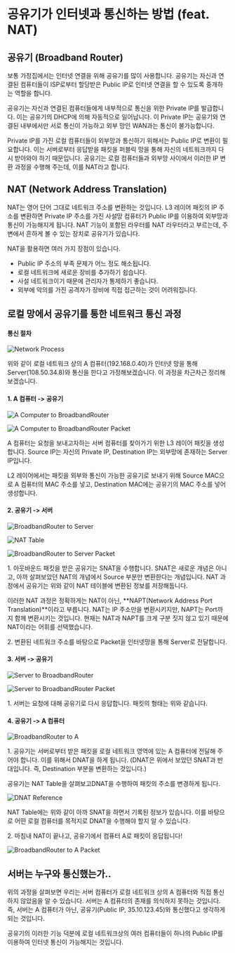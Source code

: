 # 공유기가 인터넷과 통신하는 방법 (feat. NAT)

## 공유기 (Broadband Router)

 보통 가정집에서는 인터넷 연결을 위해 공유기를 많이 사용합니다. 공유기는 자신과 연결된 컴퓨터들이 ISP로부터 할당받은 Public IP로 인터넷 연결을 할 수 있도록 중개하는 역할을 합니다.

 공유기는 자신과 연결된 컴퓨터들에게 내부적으로 통신을 위한 Private IP를 발급합니다. 이는 공유기의 DHCP에 의해 자동적으로 일어납니다. 이 Private IP는 공유기와 연결된 내부에서만 서로 통신이 가능하고 외부 망인 WAN과는 통신이 불가능합니다.

 Private IP를 가진 로컬 컴퓨터들이 외부망과 통신하기 위해서는 Public IP로 변환이 필요합니다. 이는 서버로부터 응답받을 패킷을 퍼블릭 망을 통해 자신의 네트워크까지 다시 받아와야 하기 때문입니다. 공유기는 로컬 컴퓨터들과 외부망 사이에서 이러한 IP 변환 과정을 수행해 주는데, 이를 NAT라고 합니다.

## NAT (Network Address Translation)

 NAT는 영어 단어 그대로 네트워크 주소를 변환하는 것입니다. L3 레이어 패킷의 IP 주소를 변환하면 Private IP 주소를 가진 사설망 컴퓨터가 Public IP를 이용하여 외부망과 통신이 가능해지게 됩니다. NAT 기능이 포함된 라우터를 NAT 라우터라고 부르는데, 주변에서 흔하게 볼 수 있는 장치로 공유기가 있습니다.

 NAT을 활용하면 여러 가지 장점이 있습니다.

-   Public IP 주소의 부족 문제가 어느 정도 해소됩니다.
-   로컬 네트워크에 새로운 장비를 추가하기 쉽습니다.
-   사설 네트워크이기 때문에 관리자가 통제하기 좋습니다.
-   외부에 악의를 가진 공격자가 장비에 직접 접근하는 것이 어려워집니다.

## 로컬 망에서 공유기를 통한 네트워크 통신 과정

#### 통신 절차

![Network Process](./images/Network_Process.png)

 위와 같이 로컬 네트워크 상의 A 컴퓨터(192.168.0.40)가 인터넷 망을 통해 Server(108.50.34.8)와 통신을 한다고 가정해보겠습니다. 이 과정을 차근차근 정리해보겠습니다.

#### 1\. A 컴퓨터 -> 공유기

![A Computer to BroadbandRouter](./images/A-BroadbandRouter.png)

![A Computer to BroadbandRouter Packet](./images/A-BroadbandRouter-Packet.png)

 A 컴퓨터는 요청을 보내고자하는 서버 컴퓨터를 찾아가기 위한 L3 레이어 패킷을 생성합니다. Source IP는 자신의 Private IP, Destination IP는 외부망에 존재하는 Server IP입니다.

 L2 레이어에서는 패킷을 외부와 통신이 가능한 공유기로 보내기 위해 Source MAC으로 A 컴퓨터의 MAC 주소를 넣고, Destination MAC에는 공유기의 MAC 주소를 넣어 생성합니다.

#### 2\. 공유기 -> 서버

![BroadbandRouter to Server](./images/BoradbandRouter-Server.png)

![NAT Table](./images/NAT_Table.png)

![BroadbandRouter to Server Packet](./images/BroadbandRouter-Server-Packet.png)

1\. 아웃바운드 패킷을 받은 공유기는 SNAT을 수행합니다. SNAT은 새로운 개념은 아니고, 아까 살펴보았던 NAT의 개념에서 Source 부분만  변환한다는 개념입니다. NAT 과정에서 공유기는 위와 같이 NAT 테이블에 변환된 정보를 저장해둡니다.

 이러한 NAT 과정은 정확하게는 NAT이 아닌, **NAPT(Network Address Port Translation)**이라고 부릅니다. NAT는 IP 주소만을 변환시키지만, NAPT는 Port까지 함께 변환시키는 것입니다. 현재는 NAT과 NAPT를 크게 구분 짓지 않고 있기 때문에 NAT이라는 어휘를 선택했습니다.

2\. 변환된 네트워크 주소를 바탕으로 Packet을 인터넷망을 통해 Server로 전달합니다.

#### 3\. 서버 -> 공유기

![Server to BroadbandRouter](./images/Server-BroadbandRouter.png)

![Server to BroadbandRouter Packet](./images/Server-BroadbandRouter-Packet.png)

1\. 서버는 요청에 대해 공유기로 다시 응답합니다. 패킷의 형태는 위와 같습니다.

#### 4\. 공유기 -> A 컴퓨터

![BroadbandRouter to A](./images/BroadbandRouter-A.png)

1\. 공유기는 서버로부터 받은 패킷을 로컬 네트워크 영역에 있는 A 컴퓨터에 전달해 주어야 합니다. 이를 위해서 DNAT을 하게 됩니다. (DNAT은 위에서 보았던 SNAT과 반대입니다. 즉, Destination 부분을 변환하는 것입니다.)

 공유기는 NAT Table을 살펴보고DNAT을 수행하여 패킷의 주소를 변경하게 됩니다.

![DNAT Reference](./images/DNAT_Reference.png)

 NAT Table에는 위와 같이 아까 SNAT을 하면서 기록된 정보가 있습니다. 이를 바탕으로 어떤 로컬 컴퓨터를 목적지로 DNAT을 수행해야 할지 알 수 있습니다.

2\. 마침내 NAT이 끝나고, 공유기에서 컴퓨터 A로 패킷이 응답됩니다!

![BroadbandRouter to A Packet](./images/BroadbandRouter-A-Packet.png)

## 서버는 누구와 통신했는가..

 위의 과정을 살펴보면 우리는 서버 컴퓨터가 로컬 네트워크 상의 A 컴퓨터와 직접 통신하지 않았음을 알 수 있습니다. 서버는 A 컴퓨터의 존재를 의식하지 못하는 것입니다. 즉, 서버는 A 컴퓨터가 아닌, 공유기(Public IP, 35.10.123.45)와 통신했다고 생각하게 되는 것입니다.

 공유기의 이러한 기능 덕분에 로컬 네트워크상의 여러 컴퓨터들이 하나의 Public IP를 이용하여 인터넷 통신이 가능해지는 것입니다.